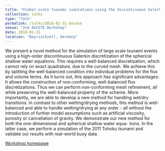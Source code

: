 ```yaml
---
title: "Global-scale tsunami simulations using the discontinuous Galerkin method"
collection: talks
type: "Talk"
permalink: /talks/2018-01-31-Ascete
venue: "2nd ASCETE Workshop"
date: 2018-01-31
location: "Bayrischzell, Germany"
---
```


We present a novel method for the simulation of large scale tsunami events using a high-order discontinuous Galerkin discretization of the spherical shallow water equations. This requires a well-balanced discretization, which cannot rely on exact quadrature, due to the curved mesh. We achieve this by splitting the well-balanced condition into individual problems for the flux and volume terms. As it turns out, this approach has significant advantages: It allows the construction of non-conforming, well-balanced flux discretizations. Thus we can perform non-conforming mesh refinement, all while preserving the well-balanced property of the scheme. More importantly, we are able to develop a new method for handling wet/dry transitions. In contrast to other wetting/drying methods, this method is well-balanced and able to handle wetting/drying at any order - all without the introduction of further model assumptions such as artificial viscosity, porosity or cancellation of gravity.
We demonstrate our new method for both the one-dimensional and spherical shallow water equa- tions. In the latter case, we perform a simulation of the 2011 Tohoku tsunami and validate our results with real-world buoy data.

[Workshop homepage](https://t3projects.cen.uni-hamburg.de/index.php?id=4174)
